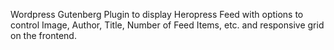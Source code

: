Wordpress Gutenberg Plugin to display Heropress Feed with options to control Image, Author, Title, Number of Feed Items, etc. and responsive grid on the frontend.
